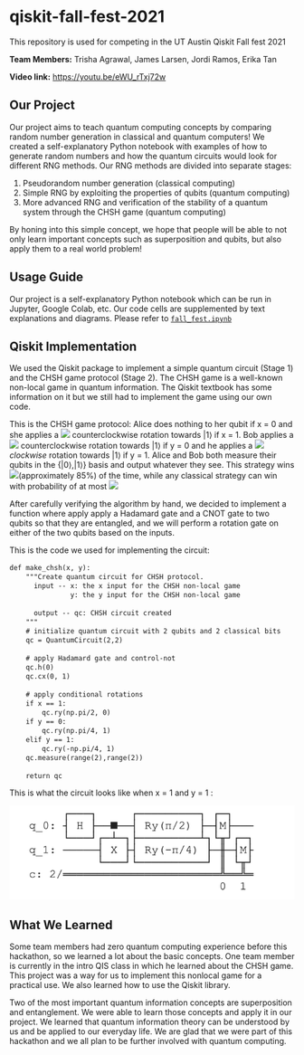 # qiskit-fall-fest-2021
This repository is used for competing in the UT Austin Qiskit Fall fest 2021

 **Team Members:** Trisha Agrawal, James Larsen, Jordi Ramos, Erika Tan

 **Video link:**  https://youtu.be/eWU_rTxj72w

## Our Project
Our project aims to teach quantum computing concepts by comparing random number generation in classical and quantum computers! We created a self-explanatory Python notebook with examples of how to generate random numbers and how the quantum circuits would look for different RNG methods. Our RNG methods are divided into separate stages: 

1. Pseudorandom number generation (classical computing)
2. Simple RNG by exploiting the properties of qubits (quantum computing)
3. More advanced RNG and verification of the stability of a quantum system through the CHSH game (quantum computing)

By honing into this simple concept, we hope that people will be able to not only learn important concepts such as superposition and qubits, but also apply them to a real world problem!

## Usage Guide
Our project is a self-explanatory Python notebook which can be run in Jupyter, Google Colab, etc. Our code cells are supplemented by text explanations and diagrams. Please refer to [`fall_fest.ipynb`](fall_fest.ipynb)

## Qiskit Implementation

We used the Qiskit package to implement a simple quantum circuit (Stage 1) and the CHSH game protocol (Stage 2). The CHSH game is a well-known non-local game in quantum information. The Qiskit textbook has some information on it but we still had to implement the game using our own code.

This is the CHSH game protocol: Alice does nothing to her qubit if x = 0 and she applies a <img src="https://render.githubusercontent.com/render/math?math=\frac{\pi}{4}"> counterclockwise rotation towards |1⟩ if x = 1. Bob applies a <img src="https://render.githubusercontent.com/render/math?math=\frac{\pi}{8}"> counterclockwise rotation towards |1⟩ if y = 0 and he applies a <img src="https://render.githubusercontent.com/render/math?math=\frac{\pi}{8}"> *clockwise* rotation towards |1⟩ if y = 1. Alice and Bob both measure 
their qubits in the {|0⟩,|1⟩} basis and output whatever they see. 
This strategy wins <img src="https://render.githubusercontent.com/render/math?math=\cos^2\left(\frac{\pi}{8}\right)">(approximately 85%) of the time, 
while any classical strategy can win with probability of at most <img src="https://render.githubusercontent.com/render/math?math=\frac{3}{4}">

After carefully verifying the algorithm by hand, we decided to implement a function where apply apply a Hadamard gate and a CNOT gate to two qubits so that they are entangled, and we will perform a rotation gate on either of the two qubits based on the inputs.

This is the code we used for implementing the circuit:
```
def make_chsh(x, y):
    """Create quantum circuit for CHSH protocol.
      input -- x: the x input for the CHSH non-local game
               y: the y input for the CHSH non-local game

      output -- qc: CHSH circuit created
    """
    # initialize quantum circuit with 2 qubits and 2 classical bits
    qc = QuantumCircuit(2,2)

    # apply Hadamard gate and control-not
    qc.h(0)
    qc.cx(0, 1)
    
    # apply conditional rotations
    if x == 1:
        qc.ry(np.pi/2, 0)
    if y == 0:
        qc.ry(np.pi/4, 1)
    elif y == 1:
        qc.ry(-np.pi/4, 1)
    qc.measure(range(2),range(2))
    
    return qc
```
This is what the circuit looks like when x = 1 and y = 1 :

![](pictures/CHSH.png)


## What We Learned
Some team members had zero quantum computing experience before this hackathon, so we learned a lot about the basic concepts. One team member is currently in the intro QIS class in which he learned about the CHSH game. This project was a way for us to implement this nonlocal game for a practical use. We also learned how to use the Qiskit library.

Two of the most important quantum information concepts are superposition and entanglement. We were able to learn those concepts and apply it in our project. We learned that quantum information theory can be understood by us and be applied to our everyday life. We are glad that we were part of this hackathon and we all plan to be further involved with quantum computing.